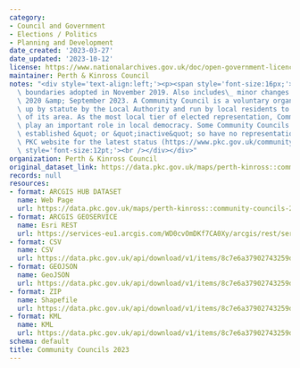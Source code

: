 ```yaml
---
category:
- Council and Government
- Elections / Politics
- Planning and Development
date_created: '2023-03-27'
date_updated: '2023-10-12'
license: https://www.nationalarchives.gov.uk/doc/open-government-licence/version/3/
maintainer: Perth & Kinross Council
notes: "<div style='text-align:left;'><p><span style='font-size:16px;'>Community Council\
  \ boundaries adopted in November 2019. Also includes\_ minor changes made in January\
  \ 2020 &amp; September 2023. A Community Council is a voluntary organisation set\
  \ up by statute by the Local Authority and run by local residents to act on behalf\
  \ of its area. As the most local tier of elected representation, Community Councils\
  \ play an important role in local democracy. Some Community Councils are &quot;not\
  \ established &quot; or &quot;inactive&quot; so have no representation. Check the\
  \ PKC website for the latest status (https://www.pkc.gov.uk/communitycouncilcontacts).</span></p><div\
  \ style='font-size:12pt;'><br /></div></div>"
organization: Perth & Kinross Council
original_dataset_link: https://data.pkc.gov.uk/maps/perth-kinross::community-councils-2023
records: null
resources:
- format: ARCGIS HUB DATASET
  name: Web Page
  url: https://data.pkc.gov.uk/maps/perth-kinross::community-councils-2023
- format: ARCGIS GEOSERVICE
  name: Esri REST
  url: https://services-eu1.arcgis.com/WD0cvOmDKf7CA0Xy/arcgis/rest/services/Community_Councils_2019/FeatureServer/28
- format: CSV
  name: CSV
  url: https://data.pkc.gov.uk/api/download/v1/items/8c7e6a37902743259d84ce95c905b7d0/csv?layers=28
- format: GEOJSON
  name: GeoJSON
  url: https://data.pkc.gov.uk/api/download/v1/items/8c7e6a37902743259d84ce95c905b7d0/geojson?layers=28
- format: ZIP
  name: Shapefile
  url: https://data.pkc.gov.uk/api/download/v1/items/8c7e6a37902743259d84ce95c905b7d0/shapefile?layers=28
- format: KML
  name: KML
  url: https://data.pkc.gov.uk/api/download/v1/items/8c7e6a37902743259d84ce95c905b7d0/kml?layers=28
schema: default
title: Community Councils 2023
---
```

